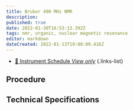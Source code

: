 ```yaml
---
title: Bruker 400 MHz NMR
description: 
published: true
date: 2022-01-30T16:53:13.392Z
tags: nmr, organic, nuclear magnetic resonance
editor: markdown
dateCreated: 2022-01-13T19:00:09.416Z
---
```


- [:calendar: Instrument Schedule *View only*](https://instrumentschedule.com/fom/viewonly?eid=2346&p=Evhj9mV7ER)
{.links-list}

## Procedure

## Technical Specifications